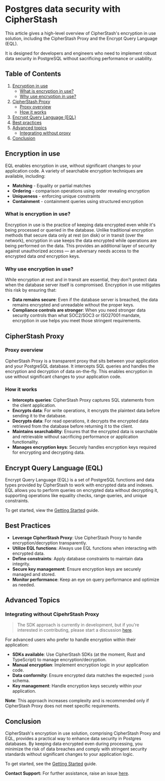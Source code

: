 # Postgres data security with CipherStash

This article gives a high-level overview of CipherStash's encryption in use solution, including the CipherStash Proxy and the Encrypt Query Language (EQL).

It is designed for developers and engineers who need to implement robust data security in PostgreSQL without sacrificing performance or usability.

## Table of Contents

1. [Encryption in use](#encryption-in-use)
   - [What is encryption in use?](#what-is-encryption-in-use)
   - [Why use encryption in use?](#why-use-encryption-in-use)
2. [CipherStash Proxy](#cipherstash-proxy)
   - [Proxy overview](#proxy-overview)
   - [How it works](#how-it-works)
3. [Encrypt Query Language (EQL)](#encrypt-query-language-eql)
4. [Best practices](#best-practices)
5. [Advanced topics](#advanced-topics)
   - [Integrating without proxy](#integrating-without-proxy)
6. [Conclusion](#conclusion)

## Encryption in use

EQL enables encryption in use, without significant changes to your application code.
A variety of searchable encryption techniques are available, including:

- **Matching** - Equality or partial matches
- **Ordering** - comparison operations using order revealing encryption
- **Uniqueness** - enforcing unique constraints
- **Containment** - containment queries using structured encryption

### What is encryption in use?

Encryption in use is the practice of keeping data encrypted even while it's being processed or queried in the database. 
Unlike traditional encryption methods that secure data only at rest (on disk) or in transit (over the network), encryption in use keeps the data encrypted while operations are being performed on the data.
This provides an additional layer of security against unauthorized access — an adversary needs access to the encrypted data _and_ encryption keys. 

### Why use encryption in use?

While encryption at rest and in transit are essential, they don't protect data when the database server itself is compromised. 
Encryption in use mitigates this risk by ensuring that:

- **Data remains secure**: Even if the database server is breached, the data remains encrypted and unreadable without the proper keys.
- **Compliance controls are stronger**: When you need stronger data security controls than what SOC2/SOC3 or ISO27001 mandate, encryption in use helps you meet those stringent requirements.

## CipherStash Proxy

### Proxy overview

CipherStash Proxy is a transparent proxy that sits between your application and your PostgreSQL database.
It intercepts SQL queries and handles the encryption and decryption of data on-the-fly.
This enables encryption in use without significant changes to your application code.

### How it works

- **Intercepts queries**: CipherStash Proxy captures SQL statements from the client application.
- **Encrypts data**: For write operations, it encrypts the plaintext data before sending it to the database.
- **Decrypts data**: For read operations, it decrypts the encrypted data retrieved from the database before returning it to the client.
- **Maintains searchability**: Ensures that the encrypted data is searchable and retrievable without sacrificing performance or application functionality.
- **Manages encryption keys**: Securely handles encryption keys required for encrypting and decrypting data.

## Encrypt Query Language (EQL)

Encrypt Query Language (EQL) is a set of PostgreSQL functions and data types provided by CipherStash to work with encrypted data and indexes.
EQL allows you to perform queries on encrypted data without decrypting it, supporting operations like equality checks, range queries, and unique constraints.

To get started, view the [Getting Started](https://github.com/cipherstash/encrypt-query-language/blob/main/GETTINGSTARTED.md) guide.

## Best Practices

- **Leverage CipherStash Proxy**: Use CipherStash Proxy to handle encryption/decryption transparently.
- **Utilize EQL functions**: Always use EQL functions when interacting with encrypted data.
- **Define constraints**: Apply database constraints to maintain data integrity.
- **Secure key management**: Ensure encryption keys are securely managed and stored.
- **Monitor performance**: Keep an eye on query performance and optimize as needed.

## Advanced Topics

### Integrating without CipehrStash Proxy

> The SDK approach is currently in development, but if you're interested in contributing, please start a discussion [here](https://github.com/cipherstash/encrypt-query-language/discussions).

For advanced users who prefer to handle encryption within their application:

- **SDKs available**: Use CipherStash SDKs (at the moment, Rust and TypeScript) to manage encryption/decryption.
- **Manual encryption**: Implement encryption logic in your application code.
- **Data conformity**: Ensure encrypted data matches the expected `jsonb` schema.
- **Key management**: Handle encryption keys securely within your application.

**Note**: This approach increases complexity and is recommended only if CipherStash Proxy does not meet specific requirements. 

## Conclusion

CipherStash's encryption in use solution, comprising CipherStash Proxy and EQL, provides a practical way to enhance data security in Postgres databases. 
By keeping data encrypted even during processing, you minimize the risk of data breaches and comply with stringent security standards without significant changes to your application logic.

To get started, see the [Getting Started](https://github.com/cipherstash/encrypt-query-language/blob/main/GETTINGSTARTED.md) guide.

**Contact Support:** For further assistance, raise an issue [here](https://github.com/cipherstash/encrypt-query-language/issues).

